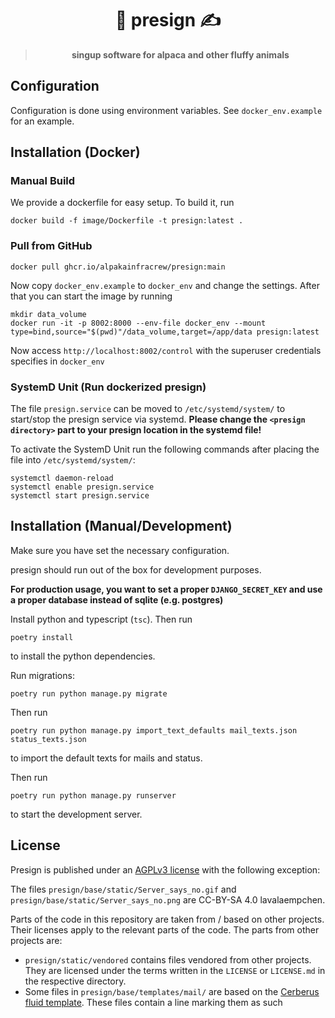 # <div align="center">🦙 presign ✍️</div>

> **<div align="center">singup software for alpaca and other fluffy animals</div>**

## Configuration

Configuration is done using environment variables. See `docker_env.example` for an example.

## Installation (Docker)

### Manual Build

We provide a dockerfile for easy setup. To build it, run

```shell
docker build -f image/Dockerfile -t presign:latest .
```

### Pull from GitHub

```shell
docker pull ghcr.io/alpakainfracrew/presign:main
```

Now copy `docker_env.example` to `docker_env` and change the settings.
After that you can start the image by running

```shell
mkdir data_volume
docker run -it -p 8002:8000 --env-file docker_env --mount type=bind,source="$(pwd)"/data_volume,target=/app/data presign:latest
```

Now access `http://localhost:8002/control` with the superuser credentials specifies in `docker_env`

### SystemD Unit (Run dockerized presign)

The file `presign.service` can be moved to `/etc/systemd/system/` to start/stop the presign service via systemd.
**Please change the `<presign directory>` part to your presign location in the systemd file!**

To activate the SystemD Unit run the following commands after placing the file into `/etc/systemd/system/`:

```shell
systemctl daemon-reload
systemctl enable presign.service
systemctl start presign.service
```

## Installation (Manual/Development)

Make sure you have set the necessary configuration.

presign should run out of the box for development purposes.

**For production usage, you want to set a proper `DJANGO_SECRET_KEY` and use a proper database instead of sqlite (e.g. postgres)**

Install python and typescript (`tsc`). Then run

```shell
poetry install
```

to install the python dependencies.

Run migrations:

```shell
poetry run python manage.py migrate
```

Then run

```shell
poetry run python manage.py import_text_defaults mail_texts.json status_texts.json
```

to import the default texts for mails and status.

Then run

```shell
poetry run python manage.py runserver
```

to start the development server.

## License

Presign is published under an [AGPLv3 license](./LICENSE) with the following exception:

The files `presign/base/static/Server_says_no.gif` and `presign/base/static/Server_says_no.png` are CC-BY-SA 4.0 lavalaempchen.

Parts of the code in this repository are taken from / based on other projects. Their licenses apply to the relevant parts of the code. The parts from other projects are:

- `presign/static/vendored` contains files vendored from other projects. They are licensed under the terms written in the `LICENSE` or `LICENSE.md` in the respective directory.
- Some files in `presign/base/templates/mail/` are based on the [Cerberus fluid template](https://github.com/TedGoas/Cerberus/blob/main/cerberus-fluid.html). These files contain a line marking them as such
